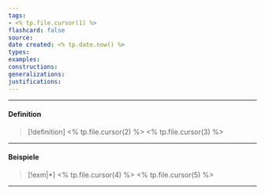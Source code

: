 ```yaml
---
tags:
- <% tp.file.cursor(1) %>
flashcard: false
source: 
date created: <% tp.date.now() %>
types: 
examples: 
constructions: 
generalizations: 
justifications:
---
```

***
#### Definition

> [!definition] <% tp.file.cursor(2) %>
> <% tp.file.cursor(3) %>

***
#### Beispiele

> [!exm|*] <% tp.file.cursor(4) %> 
> <% tp.file.cursor(5) %>

***
